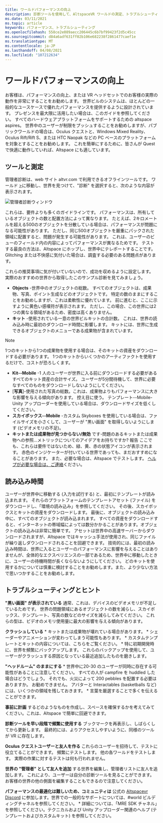 ```yaml
---
title: ワールドパフォーマンスの向上
description: 診断ツールを使用して、AltspaceVR ワールドの測定、トラブルシューティング、およびパフォーマンスの向上を行う方法について説明します。
ms.date: 03/11/2021
ms.topic: article
keywords: パフォーマンス、トラブルシューティング
ms.openlocfilehash: 558ce2e089aecc206445c6b7bf99423f2d5c45cc
ms.sourcegitcommit: d84a6adf631ff02b106e682238f2861477caef1e
ms.translationtype: MT
ms.contentlocale: ja-JP
ms.lasthandoff: 04/08/2021
ms.locfileid: "107212634"
---
```

# <a name="improving-world-performance"></a>ワールドパフォーマンスの向上

お客様は、パフォーマンスの向上、または VR ヘッドセットでのお客様の実際の動作を非常にすることをお勧めします。 世界ビルのシステムは、ほとんどの一般的なユースケースで優れたパフォーマンスを提供するように設計されています。 プレゼンスを最大限に活用したい場合は、このガイドを参照してください。 すべてのハードウェアプラットフォームをサポートするための altspace aspires。 世界中のユーザーが制限をプッシュすることをお勧めしますが、パブリックワールドの場合は、Oculus クエストと、Windows Mixed Reality、Oculus Rift/Rift S、または HTC Naopak などの PC ベースのプラットフォームを対象とすることをお勧めします。 これを簡単にするために、皆さんが Quest で快適に動作していれば、Altspace にも適しています。

## <a name="tools-and-measurement"></a>ツールと測定

管理者診断は、web サイト altvr.com で利用できるオフラインツールです。 ワールド [>](https://account.altvr.com/users/sign_in)に移動し、世界を見つけて、"診断" を選択すると、次のような内容が表示されます。

![管理者診断ウィンドウ](images/performance.png)

これらは、要件よりも多くのガイドラインです。 パフォーマンスは、所有しているオブジェクトの数と配置方法によって異なります。 たとえば、2キロメートルを超える500のオブジェクトを分散している場合は、パフォーマンスが問題になる可能性があります。 ただし、同じ500オブジェクトを厳重にパックされた領域に配置すると、問題が発生する可能性があります。 これは、ユーザーのビューのフィールド内の内容によってパフォーマンスが異なるためです。 テストする最良の方法は、Altspace にホップし、世界中にテレポートすることです。 Glitching または不快感に気付いた場合は、調査する必要のある問題点があります。

これらの推奨事項に気が付いていないので、成功を収めるように設定します。 実際のおすすめの世界から取得したこのサンプル診断を見てみましょう。 

* **Objects** -世界中のオブジェクトの総数。 すべてのオブジェクトは、成果物、写真、ポイント生成などのオブジェクトです。 特定の数のままにすることをお勧めしますが、これは柔軟性に優れています。 前に進むと、ここに示すように黄色い感嘆符が表示されます。 ただし、この場合、この世界には2つの異なる領域があるため、密度は高くありません。
* **キット** -使用されている一意の世界ビルキットの合計数。 これは、世界の読み込み時に最初のダウンロード時間に影響します。 キットには、世界に生成できるオブジェクトのメニューである成果物が含まれています。 

> [!NOTE] 
> 1つのキットから1つの成果物を使用する場合は、そのキットの資産をダウンロードする必要があります。 1つのキットからいくつかのアーティファクトを使用するだけで、コストが恐ろしくます。 

* **Kit--Mobile** -1 人のユーザーが世界に入る前にダウンロードする必要があるすべてのキット資産の合計サイズ。 ユーザーが5分間待機して、世界に必要なすべてのものをダウンロードしないようにしてください。
* [**写真**]-使用された写真の総数。これは、成果物よりもパフォーマンスに大きな影響を与える傾向があります。 控え目に使う。
テンプレート--Mobile-Unity アップローダーを使用している場合は、ダウンロードサイズを低くしてください。
* **スカイボックス--Mobile** -カスタム Skyboxes を使用している場合は、ファイルサイズを小さくして、ユーザーが "黒い画面" を取得しないようにします (ビデオメモリの不足)。
* **キットまたは成果物が見つからない/無効** です-問題のあるキットまたは成果物への参照...メトリックについてのアイデアをお持ちですか? 報告
ここでも、これらは要件ではないため、緑、黄、赤の状態アイコンが表示されます。 赤色のインジケーターが付いている世界であっても、まだおすすめになることがあります。 また、必要な場合は、Altspace でテストします。 [ヘルプが必要な場合は、ご連絡](getting-help.md)ください。 

## <a name="load-time"></a>読み込み時間

ユーザーが世界中に移動する (入力を試行する) と、最初にテンプレートが読み込まれます。 それらのプラットフォームのテンプレートアセット (ファイル) をダウンロードし、「環境の読み込み」を参照してください。 その後、スカイボックスとキットの資産をダウンロードします。 最後に、オブジェクトの読み込み中に、すべてのオブジェクトが読み込まれます。 すべての資産をダウンロードすると、インターネットの帯域幅によっては数分かかることがあります。オブジェクトの読み込みは非常に簡単です。 アセットは世界中の高速サーバーからダウンロードされますが、Altspace ではキャッシュ手法が使用され、同じファイルが繰り返しダウンロードされることを回避できます。 技術的には、最初の読み込み時間は、世界に入るとユーザーのパフォーマンスに影響を与えることはありませんが、全体的なエクスペリエンスの一部であるため、世界中に移動したときに、ユーザーの待機時間が長くならないようにしてください。 どのキットを使用するかについては慎重に検討することをお勧めします。また、より少ない方法で思いつかすることをお勧めします。

## <a name="troubleshooting-and-tips"></a>トラブルシューティングとヒント

**"黒い画面" が表示されている** 通常、これは、デバイスのビデオメモリが不足しているためです。 世界の問題領域にあるオブジェクトの数を減らし、スカイボックス、テンプレート、写真の数などのサイズを減らしてみてください。 これらの型は、ビデオのメモリ使用量に最大の影響を与える傾向があります。

**クラッシュしている**
    * キットまたは成果物が壊れている場合があります。
    * シェーダーやアニメーションが変わってしまう可能性もあります。
    * カスタムテンプレートとキットの内容については、こちらをご覧ください。
    * 特に初期開発時に、世界を頻繁にバックアップします。 これらのバックアップを使用して、ユーザーがクラッシュする原因となっている最近追加したものを磨きします。

**"ヘッドルーム" のままにする**
    * 世界中に20-30 のユーザーが同時に存在する可能性があることに注意してください。 すべての人が campfire を huddled した場合はどうでしょう。 それでも、火災によって 200 pebbles を配置する必要はありますか。 お勧めできません。 アバターと Interactables (basketballs など) には、いくつかの領域を残しておきます。
    * 言葉を厳選することで多くを伝えることができます。

**事前に計画** するどのようなものを作成し、スペースを確保するかを考えてみてください。これは、Altspace で簡単に回避できます。

**診断ツールを早い段階で頻繁に使用する** ブックマークを再表示し、しばらくしてから更新します。 最終的には、よりアクセスしやすいように、同様のツールが VR に存在します。

**Oculus クエストユーザーと友人を作る** これらのユーザーを招待して、テストに役立てることができます。 頻繁にテストします。 他の各ワールドをテストします。 実際の作業に対するテストは何も行われません。

**世界の "管理者" として友人を追加** する世界を編集し、管理者リストに友人を追加します。 これにより、ユーザーは自分の診断ツールを見ることができます。 お客様の世界の他の側面を編集することもできるので注意してください。 

**パフォーマンスの最適化は難しいため、コミュニティは** 公式の [Altspacevr Discord](https://discordapp.com/invite/altspacevr) に参加します。世界での一般的なサポートについては、#world ビルディングチャネルを参照してください。
    * 詳細については、「MRE SDK チャネル」を参照してください。テクニカルおよび Unity アップローダー関連のヘルプ (テンプレートおよびカスタムキット) を参照してください。